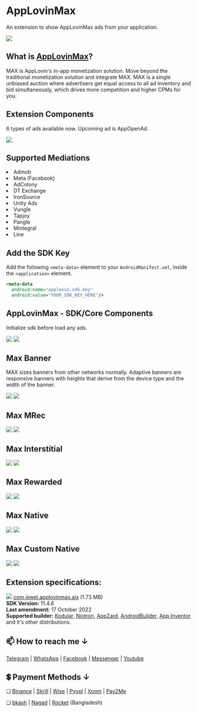 # AppLovinMax
An extension to show AppLovinMax ads from your application.

<img src="https://github.com/jewelshkjony/AppLovinMax/raw/main/images/cover.png"/>

## What is <a href="https://www.applovin.com/max/">AppLovinMax</a>?
MAX is AppLovin's in-app monetization solution. Move beyond the traditional monetization solution and integrate MAX. MAX is a single unbiased auction where advertisers get equal access to all ad inventory and bid simultaneously, which drives more competition and higher CPMs for you.

## Extension Components
6 types of ads available now. Upcoming ad is AppOpenAd.

<img src="https://github.com/jewelshkjony/AppLovinMax/raw/main/images/components.png"/>

## Supported Mediations
<li> Admob
<li> Meta (Facebook)
<li> AdColony
<li> DT Exchange
<li> IronSource
<li> Unity Ads
<li> Vungle
<li> Tapjoy
<li> Pangle
<li> Mintegral
<li> Line

## Add the SDK Key
Add the following `<meta-data>` element to your `AndroidManifest.xml`, inside the `<application>` element.

````xml
<meta-data 
  android:name="applovin.sdk.key"
  android:value="YOUR_SDK_KEY_HERE"/>
````

## AppLovinMax - SDK/Core Components
Initialize sdk before load any ads.

<img src="https://github.com/jewelshkjony/AppLovinMax/raw/main/images/max-designer.png"/>

<img src="https://github.com/jewelshkjony/AppLovinMax/raw/main/images/sdk-blocks.png"/>

## Max Banner
MAX sizes banners from other networks normally. Adaptive banners are responsive banners with heights that derive from the device type and the width of the banner.

<img src="https://github.com/jewelshkjony/AppLovinMax/raw/main/images/banner-designer.png"/>

<img src="https://github.com/jewelshkjony/AppLovinMax/raw/main/images/banner-blocks.png"/>

## Max MRec

<img src="https://github.com/jewelshkjony/AppLovinMax/raw/main/images/mrec-designer.png"/>

<img src="https://github.com/jewelshkjony/AppLovinMax/raw/main/images/mrec-blocks.png"/>

## Max Interstitial

<img src="https://github.com/jewelshkjony/AppLovinMax/raw/main/images/interstitial-designer.png"/>

<img src="https://github.com/jewelshkjony/AppLovinMax/raw/main/images/interstitial-blocks.png"/>

## Max Rewarded

<img src="https://github.com/jewelshkjony/AppLovinMax/raw/main/images/rewarded-designer.png"/>

<img src="https://github.com/jewelshkjony/AppLovinMax/raw/main/images/rewarded-blocks.png"/>

## Max Native

<img src="https://github.com/jewelshkjony/AppLovinMax/raw/main/images/native-designer.png"/>

<img src="https://github.com/jewelshkjony/AppLovinMax/raw/main/images/native-blocks.png"/>

## Max Custom Native

<img src="https://github.com/jewelshkjony/AppLovinMax/raw/main/images/custom-native-designer.png"/>

<img src="https://github.com/jewelshkjony/AppLovinMax/raw/main/images/custom-native.png"/>

## Extension specifications:
<img src="https://github.com/jewelshkjony/FacebookAds/raw/main/images/download.png"/> <a href="https://t.me/jewelshkjony/">com.jewel.applovinmax.aix</a> (1.73 MB) \
<b>SDK Version:</b> 11.4.6\
<b>Last amendment:</b> 17 October 2022\
<b>Supported builder:</b> <a href="https://www.kodular.io/">Kodular</a>, <a href="https://niotron.com/">Niotron</a>, <a href="https://appzard.com/">AppZard</a>, <a href="https://androidbuilder.in/">AndroidBuilder</a>, <a href="http://ai2.appinventor.mit.edu/">App Inventor</a> and it's other distributions.

## 📫 How to reach me ↓

<a href="https://t.me/jewelshkjony" target="_blank">Telegram</a> | <a href="https://wa.me/8801775668913" target="_blank">WhatsApp</a> | <a href="https://fb.com/jewelshkjony" target="_blank">Facebook</a> | <a href="https://m.me/jewelshkjony" target="_blank">Messenger</a> | <a href="https://m.youtube.com/c/JewelShikderJony?sub_confirmation=1" target="_blank">Youtube</a>

## 💲 Payment Methods ↓

❏ <a href="https://www.binance.me/en/activity/referral-entry/CPA?fromActivityPage=true&ref=CPA_0068YL77KV" target="_blank">Binance</a> | <a href="https://www.skrill.com/en/">Skrill</a> | <a href="https://wise.com/?sourceCurrency=USD&targetCurrency=BDT&sourceAmount=20" target="_blank">Wise</a> | <a href="https://play.google.com/store/apps/details?id=com.pyypl">Pyypl</a> | <a href="https://www.xoom.com/bangladesh/send-money" target="_blank">Xoom</a> | <a href="https://play.google.com/store/apps/details?id=com.jewelshkjony.pay2me">Pay2Me</a>

❏ <a href="https://bka.sh/next?c=signup&uuid=C1CC9JVT1" target="_blank">bkash</a> | <a href="https://play.google.com/store/apps/details?id=com.konasl.nagad">Nagad</a> | <a href="https://play.google.com/store/apps/details?id=com.dbbl.mbs.apps.main">Rocket</a> (Bangladesh)
